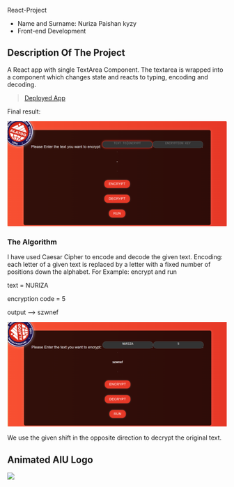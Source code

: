 React-Project

- Name and Surname: Nuriza Paishan kyzy
- Front-end Development 

## Description Of The Project

A React app with single TextArea Component. The textarea is wrapped into a component which changes state and reacts to typing, encoding and decoding.

> [Deployed App](https://nuriza.nazim.tk)


Final result:

![Nuriza image one](docs\assets\nuriza.PNG)


### The Algorithm
I have used Caesar Cipher to encode and decode the given text. Encoding: each letter of a given text is replaced by a letter with a fixed number of positions down the alphabet.
For Example: encrypt and run 

text = NURIZA

encryption code = 5

output --> szwnef

![Nuriza second image](./docs/assets/nuriza1.PNG)

We use the given shift in the opposite direction to decrypt the original text.


## Animated AIU Logo

<img src="https://user-images.githubusercontent.com/64264345/200199859-422475a3-ea9d-4255-99e1-a6a0fc8dd1d6.png" width="200"> 



